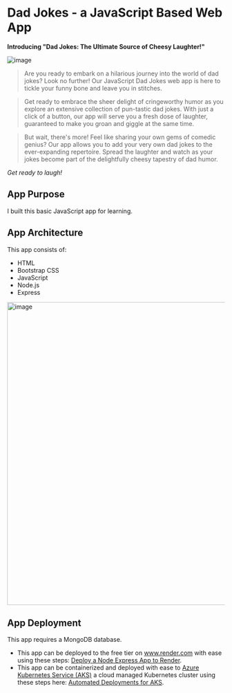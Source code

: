 # Dad Jokes - a JavaScript Based Web App

**Introducing "Dad Jokes: The Ultimate Source of Cheesy Laughter!"**

![image](https://github.com/Buchatech/dadjokes/assets/22551494/e528dc2e-3a91-49a5-9525-7147f31a68c4)

>Are you ready to embark on a hilarious journey into the world of dad jokes? Look no further! Our JavaScript Dad Jokes web app is here to tickle your funny bone and leave you in stitches.

>Get ready to embrace the sheer delight of cringeworthy humor as you explore an extensive collection of pun-tastic dad jokes. With just a click of a button, our app will serve you a fresh dose of laughter, guaranteed to make you groan and giggle at the same time.

>But wait, there's more! Feel like sharing your own gems of comedic genius? Our app allows you to add your very own dad jokes to the ever-expanding repertoire. Spread the laughter and watch as your jokes become part of the delightfully cheesy tapestry of dad humor.

*Get ready to laugh!*

## App Purpose
I built this basic JavaScript app  for learning. 


## App Architecture
This app consists of:
- HTML 
- Bootstrap CSS
- JavaScript
- Node.js 
- Express
<img width="700" alt="image" src="https://github.com/Buchatech/dadjokes/assets/22551494/70efed66-548e-468c-b323-06b47502e58d">

## App Deployment 
This app requires a MongoDB database. 

- This app can be deployed to the free tier on www.render.com with ease using these steps: [Deploy a Node Express App to Render](https://render.com/docs/deploy-node-express-app). 
- This app can be containerized and deployed with ease to [Azure Kubernetes Service (AKS)](https://azure.microsoft.com/en-us/products/kubernetes-service) a cloud managed Kubernetes cluster using these steps here: [Automated Deployments for AKS](https://learn.microsoft.com/en-us/azure/aks/automated-deployments).

